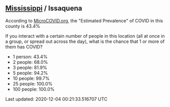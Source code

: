 
## [Mississippi](/united-states/mississippi) / Issaquena

According to [MicroCOVID.org](http://microcovid.org),
the "Estimated Prevalence" of COVID in this county is 43.4%

If you interact with a certain number of people in this location
(all at once in a group, or spread out across the day), what is the chance that
1 or more of them has COVID?

- 1 person: 43.4%
- 2 people: 68.0%
- 3 people: 81.9%
- 5 people: 94.2%
- 10 people: 99.7%
- 25 people: 100.0%
- 100 people: 100.0%

Last updated: 2020-12-04 00:21:33.516707 UTC

